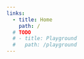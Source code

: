 ```yaml
---
links:
  - title: Home
    path: /
  # TODO
  # - title: Playground
  #   path: /playground
---
```

